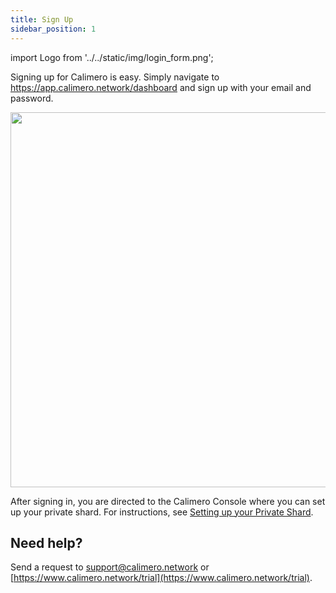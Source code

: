 ```yaml
---
title: Sign Up 
sidebar_position: 1
---
```


import Logo from '../../static/img/login_form.png';

Signing up for Calimero is easy. Simply navigate to https://app.calimero.network/dashboard and sign up with your email and password.

<img src={Logo} width="600" height="600"/>

After signing in, you are directed to the Calimero Console where you can set up your private shard. For instructions, see [Setting up your Private Shard](/docs/getting_started/running_a_shard.md).

## Need help?
Send a request to [support@calimero.network](mailto:support@calimero.network) or [https://www.calimero.network/trial](https://www.calimero.network/trial).
